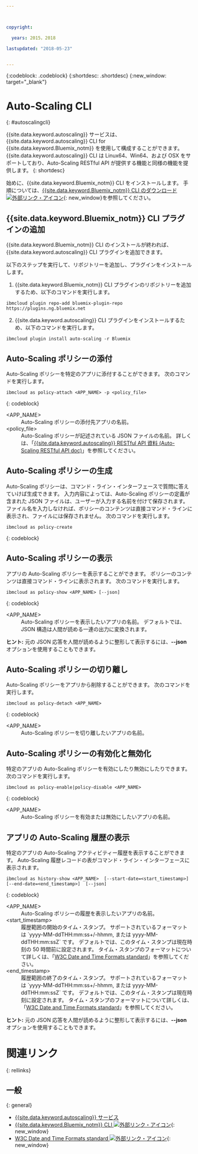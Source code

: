 ```yaml
---



copyright:

  years: 2015，2018

lastupdated: "2018-05-23"


---
```


{:codeblock: .codeblock}
{:shortdesc: .shortdesc}
{:new_window: target="_blank"}

# Auto-Scaling CLI
{: #autoscalingcli}


{{site.data.keyword.autoscaling}} サービスは、{{site.data.keyword.autoscaling}} CLI for {{site.data.keyword.Bluemix_notm}} を使用して構成することができます。 {{site.data.keyword.autoscaling}} CLI は Linux64、Win64、および OSX をサポートしており、Auto-Scaling RESTful API が提供する機能と同様の機能を提供します。
{: shortdesc}

始めに、{{site.data.keyword.Bluemix_notm}} CLI をインストールします。 手順については、[{{site.data.keyword.Bluemix_notm}} CLI のダウンロード ![外部リンク・アイコン](../../../icons/launch-glyph.svg)](http://plugins.ng.bluemix.net/ui/home.html){: new_window}を参照してください。

## {{site.data.keyword.Bluemix_notm}} CLI プラグインの追加

{{site.data.keyword.Bluemix_notm}} CLI のインストールが終われば、{{site.data.keyword.autoscaling}} CLI プラグインを追加できます。

以下のステップを実行して、リポジトリーを追加し、プラグインをインストールします。
1. {{site.data.keyword.Bluemix_notm}} CLI プラグインのリポジトリーを追加するため、以下のコマンドを実行します。
```
ibmcloud plugin repo-add bluemix-plugin-repo https://plugins.ng.bluemix.net
```
2. {{site.data.keyword.autoscaling}} CLI プラグインをインストールするため、以下のコマンドを実行します。
```
ibmcloud plugin install auto-scaling -r Bluemix
```

## Auto-Scaling ポリシーの添付

Auto-Scaling ポリシーを特定のアプリに添付することができます。 次のコマンドを実行します。

```
ibmcloud as policy-attach <APP_NAME> -p <policy_file>
```
{: codeblock}

<dl class="parml">
<dt class="pt dlterm">&lt;APP_NAME&gt;</dt>
<dd class="pd">Auto-Scaling ポリシーの添付先アプリの名前。</dd>
<dt class="pt dlterm">&lt;policy_file&gt;</dt>
<dd class="pd">Auto-Scaling ポリシーが記述されている JSON ファイルの名前。 詳しくは、「<a href="https://new-console.{DomainName}/apidocs/48" target="_blank">{{site.data.keyword.autoscaling}} RESTful API 資料 (Auto-Scaling RESTful API doc)</a>」を参照してください。</dd>
</dl>


## Auto-Scaling ポリシーの生成

Auto-Scaling ポリシーは、コマンド・ライン・インターフェースで質問に答えていけば生成できます。 入力内容によっては、Auto-Scaling ポリシーの定義が含まれた JSON ファイルは、ユーザーが入力する名前を付けて保存されます。 ファイル名を入力しなければ、ポリシーのコンテンツは直接コマンド・ラインに表示され、ファイルには保存されません。 次のコマンドを実行します。

```
ibmcloud as policy-create
```
{: codeblock}


## Auto-Scaling ポリシーの表示

アプリの Auto-Scaling ポリシーを表示することができます。 ポリシーのコンテンツは直接コマンド・ラインに表示されます。 次のコマンドを実行します。

```
ibmcloud as policy-show <APP_NAME> [--json]
```
{: codeblock}

<dl class="parml">
<dt class="pt dlterm">&lt;APP_NAME&gt;</dt>
<dd class="pd">Auto-Scaling ポリシーを表示したいアプリの名前。 デフォルトでは、JSON 構造は人間が読める一連の出力に変換されます。</dd>
</dl>

**ヒント:** 元の JSON 応答を人間が読めるように整形して表示するには、**--json** オプションを使用することもできます。


## Auto-Scaling ポリシーの切り離し

Auto-Scaling ポリシーをアプリから削除することができます。 次のコマンドを実行します。

```
ibmcloud as policy-detach <APP_NAME>
```
{: codeblock}

<dl class="parml">
<dt class="pt dlterm">&lt;APP_NAME&gt;</dt>
<dd class="pd">Auto-Scaling ポリシーを切り離したいアプリの名前。</dd>
</dl>


## Auto-Scaling ポリシーの有効化と無効化

特定のアプリの Auto-Scaling ポリシーを有効にしたり無効にしたりできます。 次のコマンドを実行します。

```
ibmcloud as policy-enable|policy-disable <APP_NAME>
```
{: codeblock}

<dl class="parml">
<dt class="pt dlterm">&lt;APP_NAME&gt;</dt>
<dd class="pd">Auto-Scaling ポリシーを有効または無効にしたいアプリの名前。</dd>
</dl>


## アプリの Auto-Scaling 履歴の表示

特定のアプリの Auto-Scaling アクティビティー履歴を表示することができます。 Auto-Scaling 履歴レコードの表がコマンド・ライン・インターフェースに表示されます。

```
ibmcloud as history-show <APP_NAME>  [--start-date=<start_timestamp>]  [--end-date=<end_timestamp>]  [--json]
```
{: codeblock}

<dl class="parml">
<dt class="pt dlterm">&lt;APP_NAME&gt;</dt>
<dd class="pd">Auto-Scaling ポリシーの履歴を表示したいアプリの名前。
<dt class="pt dlterm">&lt;start_timestamp&gt;</dt>
<dd class="pd">履歴範囲の開始のタイム・スタンプ。 サポートされているフォーマットは `yyyy-MM-ddTHH:mm:ss+/-hhmm, または yyyy-MM-ddTHH:mm:ssZ` です。 デフォルトでは、このタイム・スタンプは現在時刻の 50 時間前に設定されます。 タイム・スタンプのフォーマットについて詳しくは、「<a href="https://www.w3.org/TR/NOTE-datetime" target="_blank">W3C Date and Time Formats standard</a>」を参照してください。
<dt class="pt dlterm">&lt;end_timestamp&gt;</dt>
<dd class="pd">履歴範囲の終了のタイム・スタンプ。 サポートされているフォーマットは `yyyy-MM-ddTHH:mm:ss+/-hhmm, または yyyy-MM-ddTHH:mm:ssZ` です。 デフォルトでは、このタイム・スタンプは現在時刻に設定されます。 タイム・スタンプのフォーマットについて詳しくは、「<a href="https://www.w3.org/TR/NOTE-datetime" target="_blank">W3C Date and Time Formats standard</a>」を参照してください。
</dl>



**ヒント:** 元の JSON 応答を人間が読めるように整形して表示するには、**--json** オプションを使用することもできます。

# 関連リンク
{: rellinks}
## 一般
{: general}
* [{{site.data.keyword.autoscaling}} サービス](/docs/services/Auto-Scaling/index.html)
* [{{site.data.keyword.Bluemix_notm}} CLI ![外部リンク・アイコン](../../../icons/launch-glyph.svg)](http://plugins.ng.bluemix.net/ui/home.html){: new_window}
* [W3C Date and Time Formats standard ![外部リンク・アイコン](../../../icons/launch-glyph.svg)](https://www.w3.org/TR/NOTE-datetime){: new_window}
